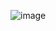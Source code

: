 
![image](https://github.com/mparra43/root-microFrontEnd/assets/66500440/41dee4f5-cb3d-468d-b260-4471167ff928)
